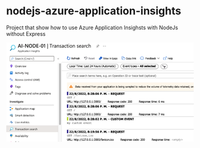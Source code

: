 # nodejs-azure-application-insights
Project that show how to use Azure Application Insighsts with NodeJs without Express

![alt text](./appi01.png)
